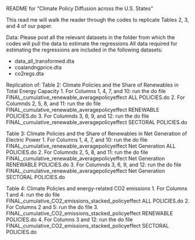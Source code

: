 README for “Climate Policy Diffusion across the U.S. States”

This read me will walk the reader through the codes to replicate Tables 2, 3, and 4 of our paper.

Data:
Please post all the relevant datasets in the folder from which the codes will pull the data to estimate the regressions
All data required for estimating the regressions are included in the following datasets:
- data_all_transformed.dta
- coalandngprice.dta
- co2regs.dta

Replication of:
Table 2: Climate Policies and the Share of Renewables in Total Energy Capacity
    1. For Columns 1, 4, 7, and 10: run the do file FINAL_cumulative_renewable_averagepolicyeffect ALL POLICIES.do
    2. For Columnds 2, 5, 8, and 11: run the do file FINAL_cumulative_renewable_averagepolicyeffect RENEWABLE POLICIES.do
    3. For Columnds 3, 6, 9, and 12: run the do file FINAL_cumulative_renewable_averagepolicyeffect SECTORAL POLICIES.do

Table 3: Climate Policies and the Share of Renewables in Net Generation of Electric Power 
    1. For Columns 1, 4, 7, and 10: run the do file FINAL_cumulative_renewable_averagepolicyeffect Net Generation ALL POLICIES.do
    2. For Columnds 2, 5, 8, and 11: run the do file FINAL_cumulative_renewable_averagepolicyeffect Net Generation RENEWABLE POLICIES.do
    3. For Columnds 3, 6, 9, and 12: run the do file FINAL_cumulative_renewable_averagepolicyeffect Net Generation SECTORAL POLICIES.do

Table 4: Climate Policies and energy-related CO2 emissions 
    1. For Columns 1 and 4: run the do file FINAL_cumulative_CO2_emissions_stacked_policyeffect ALL POLICIES.do
    2. For Columns 2 and 5: run the do file 
    3. FINAL_cumulative_CO2_emissions_stacked_policyeffect RENEWABLE POLICIES.do
    4. For Columns 3 and 12: run the do file FINAL_cumulative_CO2_emissions_stacked_policyeffect SECTORAL POLICIES.do
